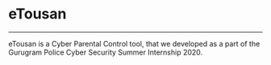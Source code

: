 # eTousan

****

eTousan is a Cyber Parental Control tool, that we developed as a part of the Gurugram Police Cyber Security Summer Internship 2020. 
